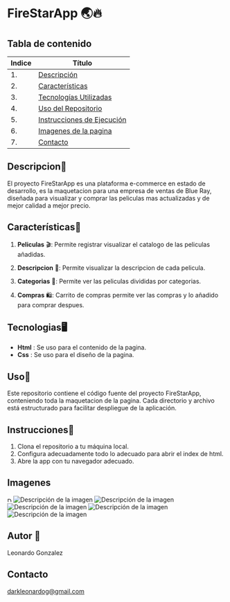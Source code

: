 # FireStarApp 🌏🔥

## Tabla de contenido
| Indice | Título  |
|--|--|
| 1. | [Descripción](#Descripcion) |
| 2. | [Características](#Características) |
| 3. | [Tecnologías Utilizadas](#Tecnologias) |
| 4. | [Uso del Repositorio](#Uso) |
| 5. | [Instrucciones de Ejecución](#Instrucciones) |
| 6. | [Imagenes de la pagina](#Imagenes) |
| 7. | [Contacto](#Contacto) |

## Descripcion🚀

El proyecto FireStarApp es una plataforma e-commerce en estado de desarrollo, es la maquetacion para una empresa de ventas de Blue Ray, diseñada para visualizar y comprar las peliculas mas actualizadas y de mejor calidad a mejor precio.

## Características🧮

1. **Peliculas** 🎬: Permite registrar visualizar el catalogo de las peliculas añadidas.

2. **Descripcion** 📄: Permite visualizar la descripcion de cada pelicula.

3. **Categorias** 📄: Permite ver las peliculas divididas por categorias.

4. **Compras** 🛍️: Carrito de compras permite ver las compras y lo añadido para comprar despues.


## Tecnologias🖥️

- **Html** : Se uso para el contenido de la pagina.
- **Css** : Se uso para el diseño de la pagina.

## Uso📝

Este repositorio contiene el código fuente del proyecto FireStarApp, conteniendo toda la maquetacion de la pagina. Cada directorio y archivo está estructurado para facilitar despliegue de la aplicación.

## Instrucciones📐

1. Clona el repositorio a tu máquina local. 
2. Configura adecuadamente todo lo adecuado para abrir el index de html.
3. Abre la app con tu navegador adecuado.

## Imagenes

<img src="imagenes/readme/inicio.jpeg" alt="Descripción de la imagen" height="10px">
<img src="imagenes/readme/categorias.jpeg" alt="Descripción de la imagen">
<img src="imagenes/readme/categoria_especifica.jpeg.jpeg" alt="Descripción de la imagen">
<img src="imagenes/readme/descripcion_1.jpeg" alt="Descripción de la imagen">
<img src="imagenes/readme/descripcion_2.jpeg" alt="Descripción de la imagen">
<img src="imagenes/readme/carrito_de_compras.jpeg" alt="Descripción de la imagen">


## Autor 👤

Leonardo Gonzalez

## Contacto

darkleonardog@gmail.com
